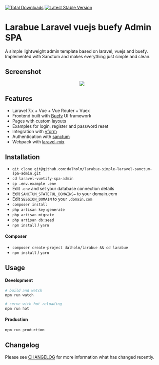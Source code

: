 <a href="https://packagist.org/packages/dalholm/larabue"><img src="https://poser.pugx.org/dalholm/larabue/d/total.svg" alt="Total Downloads"></a>
<a href="https://packagist.org/packages/dalholm/larabue"><img src="https://poser.pugx.org/dalholm/larabue/v/stable.svg" alt="Latest Stable Version"></a>

# Larabue Laravel vuejs buefy Admin SPA 

A simple lightweight admin template based on laravel, vuejs and buefy. Implemented with Sanctum and makes everything just simple and clean.

## Screenshot
<p align="center">
<img src="https://imgur.com/18BoKaO.png">
</p>

## Features

- Laravel 7.x + Vue + Vue Router + Vuex
- Frontend built with [Buefy](https://buefy.org/) UI framework
- Pages with custom layouts 
- Examples for login, register and password reset
- Integration with [vform](https://github.com/cretueusebiu/vform)
- Authentication with [sanctum](https://laravel.com/docs/7.x/sanctum)
- Webpack with [laravel-mix](https://github.com/JeffreyWay/laravel-mix)

## Installation
- `git clone git@github.com:dalholm/larabue-simple-laravel-sanctum-spa-admin.git`
- `cd laravel-vuetify-spa-admin`
- `cp .env.example .env`
- Edit `.env` and set your database connection details
- Edit `SANCTUM_STATEFUL_DOMAINS=` to your domain.com
- Edit `SESSION_DOMAIN` to your `.domain.com`
- `composer install`
- `php artisan key:generate`
- `php artisan migrate`
- `php artisan db:seed`
- `npm install` / `yarn`

#### Composer
- `composer create-project dalholm/larabue && cd larabue`
- `npm install` / `yarn`

## Usage

#### Development

```bash
# build and watch
npm run watch

# serve with hot reloading
npm run hot
```

#### Production

```bash
npm run production
```

## Changelog
Please see [CHANGELOG](CHANGELOG.md) for more information what has changed recently.
